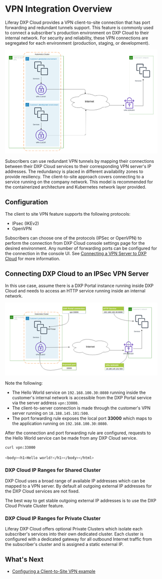 # VPN Integration Overview

Liferay DXP Cloud provides a VPN client-to-site connection that has port forwarding and redundant tunnels support. This feature is commonly used to connect a subscriber's production environment on DXP Cloud to their internal network. For security and reliability, these VPN connections are segregated for each environment (production, staging, or development).

![Topology 1 - DXP Cloud VPN client-to-site topology](./vpn-integration-overview/images/01.png)

Subscribers can use redundant VPN tunnels by mapping their connections between their DXP Cloud services to their corresponding VPN server's IP addresses. The redundancy is placed in different availability zones to provide resiliency. The client-to-site approach covers connecting to a service running on the company network. This model is recommended for the containerized architecture and Kubernetes network layer provided.

## Configuration

The client to site VPN feature supports the following protocols:

-   IPsec (IKEv2)
-   OpenVPN

Subscribers can choose one of the protocols (IPSec or OpenVPN) to perform the connection from DXP Cloud console settings page for the desired environment. Any number of forwarding ports can be configured for the connection in the console UI. See [Connecting a VPN Server to DXP Cloud](./connecting-a-vpn-server-to-dxp-cloud.md) for more information.

## Connecting DXP Cloud to an IPSec VPN Server

In this use case, assume there is a DXP Portal instance running inside DXP Cloud and needs to access an HTTP service running inside an internal network.

![Topology 2 - Portal instance accessing an HTTP service inside the customer’s company network](./vpn-integration-overview/images/02.png)

Note the following:

-   The Hello World service on `192.168.100.30:8080` running inside the customer's internal network is accessible from the DXP Portal service via the server address `vpn:33000`.
-   The client-to-server connection is made through the customer's VPN server running on `18.188.145.101:500`.
-   The port forwarding rule exposes the local port **33000** which maps to the application running on `192.168.100.30:8080`.

After the connection and port forwarding rule are configured, requests to the Hello World service can be made from any DXP Cloud service.

```bash
curl vpn:33000

<body><h1>Hello world!</h1></body></html>
```

### DXP Cloud IP Ranges for Shared Cluster

DXP Cloud uses a broad range of available IP addresses which can be mapped to a VPN server. By default all outgoing external IP addresses for the DXP Cloud services are not fixed.

The best way to get stable outgoing external IP addresses is to use the DXP Cloud Private Cluster feature.

### DXP Cloud IP Ranges for Private Cluster

Liferay DXP Cloud offers optional Private Clusters which isolate each subscriber's services into their own dedicated cluster. Each cluster is configured with a dedicated gateway for all outbound Internet traffic from the subscriber's cluster and is assigned a static external IP.

## What's Next

-   [Configuring a Client-to-Site VPN example](./configuring-a-vpn-server.md)
